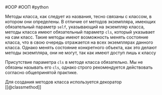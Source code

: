 #OOP #ООП #python 


Методы класса, как следует из названия, тесно связаны с классом, в котором они определены. В отличие от методов экземпляра, имеющих обязательный параметр `self`, указывающий на экземпляр класса, методы класса имеют обязательный параметр `cls`, который указывает на сам класс. Такие методы имеют возможность менять состояние класса, что в свою очередь отражается на всех экземплярах данного класса. Однако менять состояние конкретного объекта, как это делают методы экземпляра, они не могут, так как имеют доступ лишь к классу

Присутствие параметра `cls` в методе класса обязательно. Мы не обязаны называть его `cls`, однако строго рекомендуется действовать согласно общепринятой практике.

Для создания методов класса используется декоратор [[@classmethod]]
